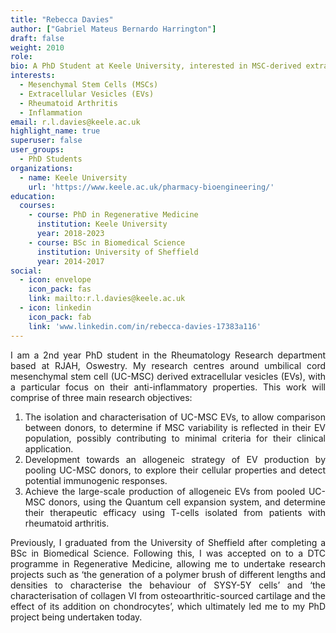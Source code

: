 ```yaml
---
title: "Rebecca Davies"
author: ["Gabriel Mateus Bernardo Harrington"]
draft: false
weight: 2010
role:
bio: A PhD Student at Keele University, interested in MSC-derived extracellular vesicles.
interests:
  - Mesenchymal Stem Cells (MSCs)
  - Extracellular Vesicles (EVs)
  - Rheumatoid Arthritis
  - Inflammation
email: r.l.davies@keele.ac.uk
highlight_name: true
superuser: false
user_groups:
  - PhD Students
organizations:
  - name: Keele University
    url: 'https://www.keele.ac.uk/pharmacy-bioengineering/'
education:
  courses:
    - course: PhD in Regenerative Medicine
      institution: Keele University
      year: 2018-2023
    - course: BSc in Biomedical Science
      institution: University of Sheffield
      year: 2014-2017
social:
  - icon: envelope
    icon_pack: fas
    link: mailto:r.l.davies@keele.ac.uk
  - icon: linkedin
    icon_pack: fab
    link: 'www.linkedin.com/in/rebecca-davies-17383a116'
---
```

<style>
body {
text-align: justify}
</style>

I am a 2nd year PhD student in the Rheumatology Research department based at RJAH, Oswestry. My research centres around umbilical cord mesenchymal stem cell (UC-MSC) derived extracellular vesicles (EVs), with a particular focus on their anti-inflammatory properties. This work will comprise of three main research objectives:

1.  The isolation and characterisation of UC-MSC EVs, to allow comparison between donors, to determine if MSC variability is reflected in their EV population, possibly contributing to minimal criteria for their clinical application.
2.  Development towards an allogeneic strategy of EV production by pooling UC-MSC donors, to explore their cellular properties and detect potential immunogenic responses.
3.  Achieve the large-scale production of allogeneic EVs from pooled UC-MSC donors, using the Quantum cell expansion system, and determine their therapeutic efficacy using T-cells isolated from patients with rheumatoid arthritis.

Previously, I graduated from the University of Sheffield after completing a BSc in Biomedical Science. Following this, I was accepted on to a DTC programme in Regenerative Medicine, allowing me to undertake research projects such as ‘the generation of a polymer brush of different lengths and densities to characterise the behaviour of SYSY-5Y cells’ and ‘the characterisation of collagen VI from osteoarthritic-sourced cartilage and the effect of its addition on chondrocytes’, which ultimately led me to my PhD project being undertaken today.
